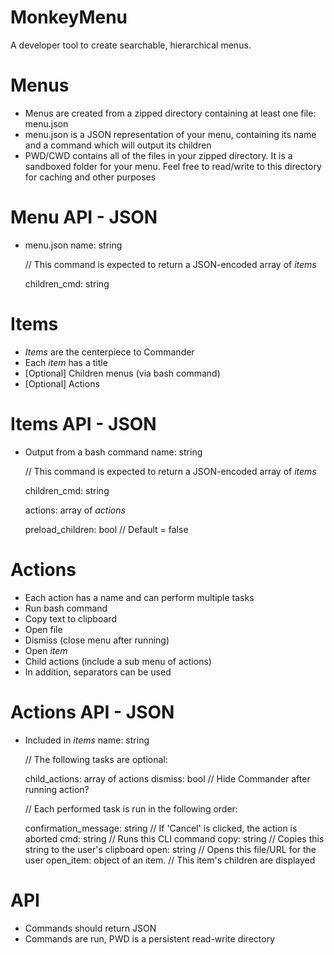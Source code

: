 # MonkeyMenu
A developer tool to create searchable, hierarchical menus.

# Menus
- Menus are created from a zipped directory containing at least one file:  menu.json
- menu.json is a JSON representation of your menu, containing its name and a command which will output its children
- PWD/CWD contains all of the files in your zipped directory.  It is a sandboxed folder for your menu.  Feel free to read/write to this directory for caching and other purposes

# Menu API - JSON
- menu.json
	name: string

	// This command is expected to return a JSON-encoded array of *items*
	
	children_cmd: string

# Items
- *Items* are the centerpiece to Commander
- Each *item* has a title
- [Optional] Children menus (via bash command)
- [Optional] Actions

# Items API - JSON
- Output from a bash command
	name: string

	// This command is expected to return a JSON-encoded array of *items*
	
	children_cmd: string

	actions: array of *actions*

	preload_children: bool // Default = false

# Actions
- Each action has a name and can perform multiple tasks
- Run bash command
- Copy text to clipboard
- Open file
- Dismiss (close menu after running)
- Open *item*
- Child actions (include a sub menu of actions)
- In addition, separators can be used

# Actions API - JSON
- Included in *items*
	name: string

	// The following tasks are optional:
	
	child_actions: array of actions
	dismiss: bool // Hide Commander after running action?

	// Each performed task is run in the following order:
	
	confirmation_message: string // If 'Cancel' is clicked, the action is aborted
	cmd: string // Runs this CLI command
	copy: string // Copies this string to the user's clipboard
	open: string // Opens this file/URL for the user
	open_item: object of an item. //  This item's children are displayed

# API
- Commands should return JSON
- Commands are run, PWD is a persistent read-write directory


